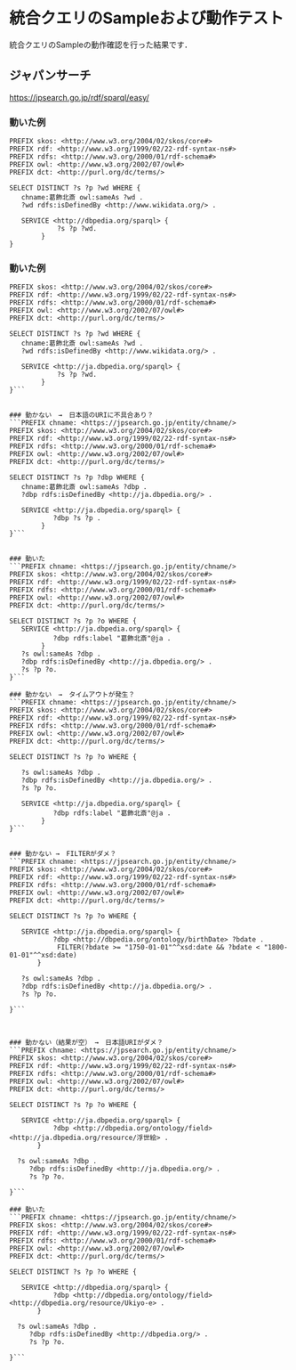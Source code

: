# 統合クエリのSampleおよび動作テスト
統合クエリのSampleの動作確認を行った結果です．

## ジャパンサーチ

https://jpsearch.go.jp/rdf/sparql/easy/



### 動いた例
```PREFIX chname: <https://jpsearch.go.jp/entity/chname/>
PREFIX skos: <http://www.w3.org/2004/02/skos/core#>
PREFIX rdf: <http://www.w3.org/1999/02/22-rdf-syntax-ns#>
PREFIX rdfs: <http://www.w3.org/2000/01/rdf-schema#>
PREFIX owl: <http://www.w3.org/2002/07/owl#>
PREFIX dct: <http://purl.org/dc/terms/>

SELECT DISTINCT ?s ?p ?wd WHERE {
   chname:葛飾北斎 owl:sameAs ?wd .
   ?wd rdfs:isDefinedBy <http://www.wikidata.org/> .

   SERVICE <http://dbpedia.org/sparql> {
            ?s ?p ?wd.
        }
}
```

### 動いた例
```PREFIX chname: <https://jpsearch.go.jp/entity/chname/>
PREFIX skos: <http://www.w3.org/2004/02/skos/core#>
PREFIX rdf: <http://www.w3.org/1999/02/22-rdf-syntax-ns#>
PREFIX rdfs: <http://www.w3.org/2000/01/rdf-schema#>
PREFIX owl: <http://www.w3.org/2002/07/owl#>
PREFIX dct: <http://purl.org/dc/terms/>

SELECT DISTINCT ?s ?p ?wd WHERE {
   chname:葛飾北斎 owl:sameAs ?wd .
   ?wd rdfs:isDefinedBy <http://www.wikidata.org/> .

   SERVICE <http://ja.dbpedia.org/sparql> {
            ?s ?p ?wd.
        }
}```


### 動かない　→　日本語のURIに不具合あり？
```PREFIX chname: <https://jpsearch.go.jp/entity/chname/>
PREFIX skos: <http://www.w3.org/2004/02/skos/core#>
PREFIX rdf: <http://www.w3.org/1999/02/22-rdf-syntax-ns#>
PREFIX rdfs: <http://www.w3.org/2000/01/rdf-schema#>
PREFIX owl: <http://www.w3.org/2002/07/owl#>
PREFIX dct: <http://purl.org/dc/terms/>

SELECT DISTINCT ?s ?p ?dbp WHERE {
   chname:葛飾北斎 owl:sameAs ?dbp .
   ?dbp rdfs:isDefinedBy <http://ja.dbpedia.org/> .

   SERVICE <http://ja.dbpedia.org/sparql> {
           ?dbp ?s ?p .
        }
}```


### 動いた
```PREFIX chname: <https://jpsearch.go.jp/entity/chname/>
PREFIX skos: <http://www.w3.org/2004/02/skos/core#>
PREFIX rdf: <http://www.w3.org/1999/02/22-rdf-syntax-ns#>
PREFIX rdfs: <http://www.w3.org/2000/01/rdf-schema#>
PREFIX owl: <http://www.w3.org/2002/07/owl#>
PREFIX dct: <http://purl.org/dc/terms/>

SELECT DISTINCT ?s ?p ?o WHERE {
   SERVICE <http://ja.dbpedia.org/sparql> {
           ?dbp rdfs:label "葛飾北斎"@ja .
        }
   ?s owl:sameAs ?dbp .
   ?dbp rdfs:isDefinedBy <http://ja.dbpedia.org/> .
   ?s ?p ?o. 
}```

### 動かない　→　タイムアウトが発生？
```PREFIX chname: <https://jpsearch.go.jp/entity/chname/>
PREFIX skos: <http://www.w3.org/2004/02/skos/core#>
PREFIX rdf: <http://www.w3.org/1999/02/22-rdf-syntax-ns#>
PREFIX rdfs: <http://www.w3.org/2000/01/rdf-schema#>
PREFIX owl: <http://www.w3.org/2002/07/owl#>
PREFIX dct: <http://purl.org/dc/terms/>

SELECT DISTINCT ?s ?p ?o WHERE {

   ?s owl:sameAs ?dbp .
   ?dbp rdfs:isDefinedBy <http://ja.dbpedia.org/> .
   ?s ?p ?o. 

   SERVICE <http://ja.dbpedia.org/sparql> {
           ?dbp rdfs:label "葛飾北斎"@ja .
        }
}```
 

### 動かない →　FILTERがダメ？ 
```PREFIX chname: <https://jpsearch.go.jp/entity/chname/>
PREFIX skos: <http://www.w3.org/2004/02/skos/core#>
PREFIX rdf: <http://www.w3.org/1999/02/22-rdf-syntax-ns#>
PREFIX rdfs: <http://www.w3.org/2000/01/rdf-schema#>
PREFIX owl: <http://www.w3.org/2002/07/owl#>
PREFIX dct: <http://purl.org/dc/terms/>

SELECT DISTINCT ?s ?p ?o WHERE {

   SERVICE <http://ja.dbpedia.org/sparql> {
           ?dbp <http://dbpedia.org/ontology/birthDate> ?bdate .
            FILTER(?bdate >= "1750-01-01"^^xsd:date && ?bdate < "1800-01-01"^^xsd:date)  
       }

   ?s owl:sameAs ?dbp .
   ?dbp rdfs:isDefinedBy <http://ja.dbpedia.org/> .
   ?s ?p ?o. 

}```



### 動かない（結果が空）　→　日本語URIがダメ？
```PREFIX chname: <https://jpsearch.go.jp/entity/chname/>
PREFIX skos: <http://www.w3.org/2004/02/skos/core#>
PREFIX rdf: <http://www.w3.org/1999/02/22-rdf-syntax-ns#>
PREFIX rdfs: <http://www.w3.org/2000/01/rdf-schema#>
PREFIX owl: <http://www.w3.org/2002/07/owl#>
PREFIX dct: <http://purl.org/dc/terms/>

SELECT DISTINCT ?s ?p ?o WHERE {

   SERVICE <http://ja.dbpedia.org/sparql> {
           ?dbp <http://dbpedia.org/ontology/field> <http://ja.dbpedia.org/resource/浮世絵> .
       }

  ?s owl:sameAs ?dbp .
     ?dbp rdfs:isDefinedBy <http://ja.dbpedia.org/> .
     ?s ?p ?o. 

}```

### 動いた
```PREFIX chname: <https://jpsearch.go.jp/entity/chname/>
PREFIX skos: <http://www.w3.org/2004/02/skos/core#>
PREFIX rdf: <http://www.w3.org/1999/02/22-rdf-syntax-ns#>
PREFIX rdfs: <http://www.w3.org/2000/01/rdf-schema#>
PREFIX owl: <http://www.w3.org/2002/07/owl#>
PREFIX dct: <http://purl.org/dc/terms/>

SELECT DISTINCT ?s ?p ?o WHERE {

   SERVICE <http://dbpedia.org/sparql> {
           ?dbp <http://dbpedia.org/ontology/field> <http://dbpedia.org/resource/Ukiyo-e> .
       }

  ?s owl:sameAs ?dbp .
     ?dbp rdfs:isDefinedBy <http://dbpedia.org/> .
     ?s ?p ?o. 

}```